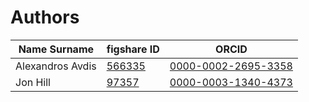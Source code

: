 Authors
=======

| Name Surname          |  figshare ID                                                   |  ORCID                                                       |
|-----------------------|----------------------------------------------------------------|--------------------------------------------------------------|
| Alexandros Avdis      | [566335](https://figshare.com/authors/Alexandros_Avdis/566335) | [0000-0002-2695-3358](https://orcid.org/0000-0002-2695-3358) |
| Jon Hill              | [97357](https://figshare.com/authors/Jon_Hill/97357)           | [0000-0003-1340-4373](https://orcid.org/0000-0003-1340-4373) |
